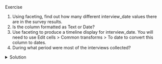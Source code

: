 Exercise

1. Using faceting, find out how many different interview_date values there are in the survey results.
1. Is the column formatted as Text or Date?
1. Use faceting to produce a timeline display for interview_date. You will need to use Edit cells > Common transforms > To date to convert this column to dates.
1. During what period were most of the interviews collected?

<details>
<summary>
Solution
</summary>
For the column interview_date do Facet > Text facet. 

A box will appear in the left panel showing that there are 19 unique entries in this column. 

By default, the column interview_date is formatted as Text. 

You can change the format by doing Edit cells > Common transforms > To date.

Notice the the values in the column turn green. Doing Facet > Timeline facet creates a box in the left panel that shows a histogram of the number of entries for each date.


Most of the data was collected in November of 2016.

</details>
